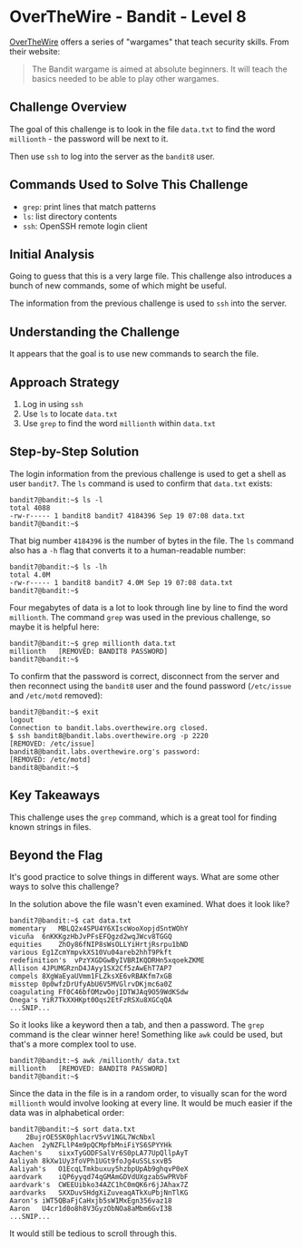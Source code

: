 # OverTheWire - Bandit - Level 8

[OverTheWire](https://overthewire.org) offers a series of "wargames" that teach
security skills. From their website:

> The Bandit wargame is aimed at absolute beginners. It will teach the basics
> needed to be able to play other wargames.

## Challenge Overview

The goal of this challenge is to look in the file `data.txt` to find the word
`millionth` - the password will be next to it.

Then use `ssh` to log into the server as the `bandit8` user.

## Commands Used to Solve This Challenge

- `grep`: print lines that match patterns
- `ls`: list directory contents
- `ssh`: OpenSSH remote login client

## Initial Analysis

Going to guess that this is a very large file. This challenge also introduces a
bunch of new commands, some of which might be useful.

The information from the previous challenge is used to `ssh` into the server.

## Understanding the Challenge

It appears that the goal is to use new commands to search the file.

## Approach Strategy

1. Log in using `ssh`
1. Use `ls` to locate `data.txt`
1. Use `grep` to find the word `millionth` within `data.txt`

## Step-by-Step Solution

The login information from the previous challenge is used to get a shell as user
`bandit7`. The `ls` command is used to confirm that `data.txt` exists:

```
bandit7@bandit:~$ ls -l
total 4088
-rw-r----- 1 bandit8 bandit7 4184396 Sep 19 07:08 data.txt
bandit7@bandit:~$
```

That big number `4184396` is the number of bytes in the file. The `ls` command
also has a `-h` flag that converts it to a human-readable number:

```
bandit7@bandit:~$ ls -lh
total 4.0M
-rw-r----- 1 bandit8 bandit7 4.0M Sep 19 07:08 data.txt
bandit7@bandit:~$
```

Four megabytes of data is a lot to look through line by line to find the word
`millionth`. The command `grep` was used in the previous challenge, so maybe it
is helpful here:

```
bandit7@bandit:~$ grep millionth data.txt
millionth	[REMOVED: BANDIT8 PASSWORD]
bandit7@bandit:~$
```

To confirm that the password is correct, disconnect from the server and then
reconnect using the `bandit8` user and the found password (`/etc/issue` and
`/etc/motd` removed):

```
bandit7@bandit:~$ exit
logout
Connection to bandit.labs.overthewire.org closed.
$ ssh bandit8@bandit.labs.overthewire.org -p 2220
[REMOVED: /etc/issue]
bandit8@bandit.labs.overthewire.org's password:
[REMOVED: /etc/motd]
bandit8@bandit:~$
```

## Key Takeaways

This challenge uses the `grep` command, which is a great tool for finding known
strings in files.

## Beyond the Flag

It's good practice to solve things in different ways. What are some other ways
to solve this challenge?

In the solution above the file wasn't even examined. What does it look like?

```
bandit7@bandit:~$ cat data.txt
momentary	MBLQ2x4SPU4Y6XIscWooXopjdSntWOhY
vicuña	6nKKKgzHbJvPFsEFQgzd2wqJWcv8TGGQ
equities	ZhOy86fNIP8sWsOLLYiHrtjRsrpu1bND
various	Eg1ZcmYmpvkXS10Vu04areb2hhT9Pkft
redefinition's	vPzYXGDGwByIVBRIKQDRHn5xqoekZKME
Allison	4JPUMGRznD4JAyy1SX2Cf5zAwEhT7AP7
compels	8XgWaEyaUVmm1FLZksXE6vRBAKfm7xGB
misstep	0p0wfzDrUfyAbU6V5MVGlrvDKjmc6a0Z
coagulating	Ff0C46bfOMzwOojIDTWJAq9O59WdKSdw
Onega's	YiR7TkXXHKpt0Oqs2EtFzRSXu8XGCqQA
...SNIP...
```

So it looks like a keyword then a tab, and then a password. The `grep` command
is the clear winner here! Something like `awk` could be used, but that's a more
complex tool to use.

```
bandit7@bandit:~$ awk /millionth/ data.txt
millionth	[REMOVED: BANDIT8 PASSWORD]
bandit7@bandit:~$
```

Since the data in the file is in a random order, to visually scan for the word
`millionth` would involve looking at every line. It would be much easier if the
data was in alphabetical order:

```
bandit7@bandit:~$ sort data.txt
	2BujrOE5SK0phlacrV5vV1NGL7WcNbxl
Aachen	2yNZFLlP4m9pQCMpfbMniFiYS6SPYYHk
Aachen's	sixxTyGODFSalVr6S0pLA77UpQllpAyT
Aaliyah	8kXw1Uy3foVPh1UGt9foJg4uSSLsxvB5
Aaliyah's	O1EcqLTmkbuxuy5hzbpUpAb9ghqvP0eX
aardvark	iQP6yyqd74qGMAmGDVdUXgzabSwPRVbF
aardvark's	CWEEUibko34AZC1hC0mQK6r6jJAhax7Z
aardvarks	SXXDuvSHdgXiZuveaqATkXuPbjNnTlKG
Aaron's	iWT5QBaFjCaHxjb5sW1MxEgn356vaz18
Aaron	U4cr1d0o8h8V3GyzObNOa8aMbm6GvI3B
...SNIP...
```

It would still be tedious to scroll through this.
